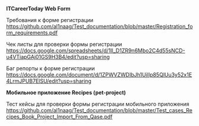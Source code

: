 
__ITCareerToday Web Form__

Требования к форме регистрации 
<https://github.com/al1naag/Test_documentation/blob/master/Registration_form_requirements.pdf>

Чек листы для проверки формы регистрации
<https://docs.google.com/spreadsheets/d/1Il_D1ZR9n6Mbo2C4d55sNCD-u4VTiapGAj01GS9H3B4/edit?usp=sharing>

Баг репорты к форме регистрации
<https://docs.google.com/document/d/1ZPWVZWDIbJh1UilIp85QlUu3y52x1E4LrmJPUB7ElSU/edit?usp=sharing>

__Мобильное приложение Recipes (pet-project)__

Тест кейсы для проверки формы регистрации мобильного приложения
<https://github.com/al1naag/Test_documentation/blob/master/Test_cases_Recipes_Book_Project_Import_From_Qase.pdf>
